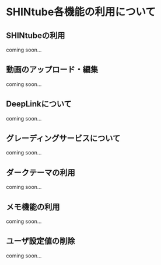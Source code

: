 # SHINtube各機能の利用について

## SHINtubeの利用
coming soon...

## 動画のアップロード・編集
coming soon...

## DeepLinkについて
coming soon...

## グレーディングサービスについて
coming soon...

## ダークテーマの利用
coming soon...

## メモ機能の利用
coming soon...

## ユーザ設定値の削除
coming soon...

